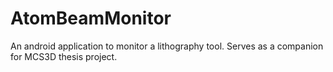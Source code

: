 # AtomBeamMonitor
An android application to monitor a lithography tool. Serves as a companion for MCS3D thesis project.
